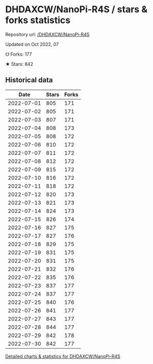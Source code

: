 # DHDAXCW/NanoPi-R4S / stars & forks statistics

Repository url: [/DHDAXCW/NanoPi-R4S](https://github.com/DHDAXCW/NanoPi-R4S)

Updated on Oct 2022, 07

☋ Forks: 177

★ Stars: 842

## Historical data
| Date | Stars | Forks |
|------|-------|-------|
| 2022-07-01 | 805 | 171 | 
| 2022-07-02 | 805 | 171 | 
| 2022-07-03 | 807 | 171 | 
| 2022-07-04 | 808 | 173 | 
| 2022-07-05 | 808 | 172 | 
| 2022-07-06 | 810 | 172 | 
| 2022-07-07 | 811 | 172 | 
| 2022-07-08 | 812 | 172 | 
| 2022-07-09 | 815 | 172 | 
| 2022-07-10 | 816 | 172 | 
| 2022-07-11 | 818 | 172 | 
| 2022-07-12 | 820 | 173 | 
| 2022-07-13 | 821 | 173 | 
| 2022-07-14 | 824 | 173 | 
| 2022-07-15 | 826 | 174 | 
| 2022-07-16 | 827 | 175 | 
| 2022-07-17 | 827 | 176 | 
| 2022-07-18 | 829 | 175 | 
| 2022-07-19 | 831 | 175 | 
| 2022-07-20 | 831 | 175 | 
| 2022-07-21 | 832 | 176 | 
| 2022-07-22 | 835 | 176 | 
| 2022-07-23 | 837 | 177 | 
| 2022-07-24 | 837 | 177 | 
| 2022-07-25 | 840 | 176 | 
| 2022-07-26 | 841 | 177 | 
| 2022-07-27 | 843 | 177 | 
| 2022-07-28 | 844 | 177 | 
| 2022-07-29 | 842 | 178 | 
| 2022-07-30 | 842 | 177 | 


[Detailed charts & statistics for DHDAXCW/NanoPi-R4S](https://reviewgithub.com/rep/DHDAXCW/NanoPi-R4S)
